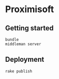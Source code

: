 # Proximisoft

## Getting started

```
bundle
middleman server
```

## Deployment

```
rake publish
```
